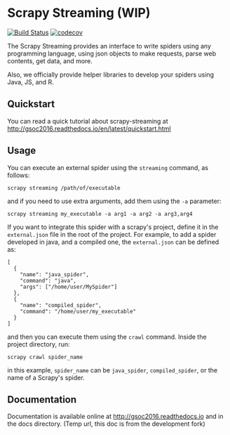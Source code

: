 # Scrapy Streaming (WIP)

[![Build Status](https://travis-ci.org/scrapy-plugins/scrapy-streaming.svg?branch=master)](https://travis-ci.org/scrapy-plugins/scrapy-streaming)
[![codecov](https://codecov.io/gh/scrapy-plugins/scrapy-streaming/branch/master/graph/badge.svg)](https://codecov.io/gh/scrapy-plugins/scrapy-streaming)

The Scrapy Streaming provides an interface to write spiders using any programming language, using json objects to make requests, parse web contents, get data, and more.

Also, we officially provide helper libraries to develop your spiders using Java, JS, and R.

## Quickstart

You can read a quick tutorial about scrapy-streaming at http://gsoc2016.readthedocs.io/en/latest/quickstart.html

## Usage

You can execute an external spider using the ``streaming`` command, as follows:

    scrapy streaming /path/of/executable

and if you need to use extra arguments, add them using the ``-a`` parameter:

    scrapy streaming my_executable -a arg1 -a arg2 -a arg3,arg4

If you want to integrate this spider with a scrapy's project, define it in the ``external.json`` file in the root of the project.
For example, to add a spider developed in java, and a compiled one, the ``external.json`` can be defined as:

    [
      {
        "name": "java_spider",
        "command": "java",
        "args": ["/home/user/MySpider"]
      },
      {
        "name": "compiled_spider",
        "command": "/home/user/my_executable"
      }
    ]

and then you can execute them using the ``crawl`` command. Inside the project directory, run:

    scrapy crawl spider_name

in this example, ``spider_name`` can be ``java_spider``, ``compiled_spider``, or the name of a Scrapy's spider.

## Documentation

Documentation is available online at http://gsoc2016.readthedocs.io and in the docs directory.
(Temp url, this doc is from the development fork)
